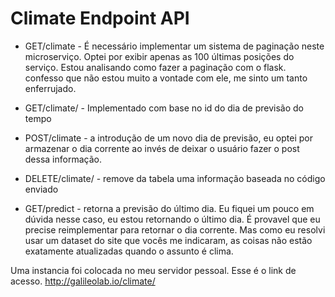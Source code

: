 # Climate Endpoint API

* GET/climate - É necessário implementar um sistema de paginação neste microserviço. Optei por exibir apenas as 100 últimas posições do serviço. Estou analisando como fazer a paginação com o flask. confesso que não estou muito a vontade com ele, me sinto um tanto enferrujado.

* GET/climate/<id> - Implementado com base no id do dia de previsão do tempo

* POST/climate - a introdução de um novo dia de previsão, eu optei por armazenar o dia corrente ao invés de deixar o usuário fazer o post dessa informação.

* DELETE/climate/<id> - remove da tabela uma informação baseada no código enviado

* GET/predict - retorna a previsão do último dia. Eu fiquei um pouco em dúvida nesse caso, eu estou retornando o último dia. É provavel que eu precise reimplementar para retornar o dia corrente. Mas como eu resolvi usar um dataset do site que vocês me indicaram, as coisas não estão exatamente atualizadas quando o assunto é clima.

Uma instancia foi colocada no meu servidor pessoal. Esse é o link de acesso. http://galileolab.io/climate/
